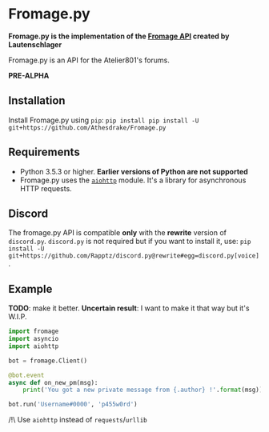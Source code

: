 # Fromage.py
**Fromage.py is the implementation of the [Fromage API](https://github.com/Lautenschlager-id/Fromage) created by Lautenschlager**

Fromage.py is an API for the Atelier801's forums.

**PRE-ALPHA**

## Installation
Install Fromage.py using `pip`:
`pip install pip install -U git+https://github.com/Athesdrake/Fromage.py`

## Requirements
- Python 3.5.3 or higher. **Earlier versions of Python are not supported**
- Fromage.py uses the [`aiohttp`](https://github.com/KeepSafe/aiohttp) module. It's a library for asynchronous HTTP requests.

## Discord
The fromage.py API is compatible **only** with the **rewrite** version of `discord.py`.
`discord.py` is not required but if you want to install it, use: `pip install -U git+https://github.com/Rapptz/discord.py@rewrite#egg=discord.py[voice]`.

## Example
**TODO**: make it better.
**Uncertain result**: I want to make it that way but it's W.I.P.
```Python
import fromage
import asyncio
import aiohttp

bot = fromage.Client()

@bot.event
async def on_new_pm(msg):
	print('You got a new private message from {.author} !'.format(msg))

bot.run('Username#0000', 'p455w0rd')
```
/!\ Use `aiohttp` instead of `requests`/`urllib`
